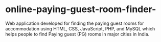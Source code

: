 # online-paying-guest-room-finder-
Web application developed for finding the paying guest rooms for accommodation using HTML, CSS, JavaScript, PHP, and MySQL which helps people to find Paying guest (PG) rooms in major cities in India. 
